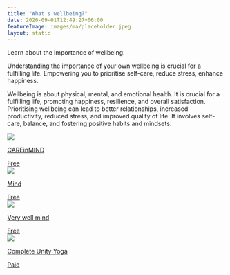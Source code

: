 ```yaml
---
title: "What's wellbeing?"
date: 2020-09-01T12:49:27+06:00
featureImage: images/ma/placeholder.jpeg
layout: static
---
```


Learn about the importance of wellbeing.

Understanding the importance of your own wellbeing is crucial for a fulfilling life. Empowering you to prioritise self-care, reduce stress, enhance happiness.

Wellbeing is about physical, mental, and emotional health. It is crucial for a fulfilling life, promoting happiness, resilience, and overall satisfaction. Prioritising wellbeing can lead to better relationships, increased productivity, reduced stress, and improved quality of life. It involves self-care, balance, and fostering positive habits and mindsets.

<a class="ma-link" href="https://careinmind.com.au/blog/what-is-wellbeing-and-why-is-it-important/"><div class="ma-card"><div class="ma-icon"><img src ="/images/icon-check.png"/></div><div class="ma-name"><p>CAREinMIND</p></div><div class="ma-paid-text"><span>Free</span></div></div></a><a class="ma-link" href="https://www.mind.org.uk/information-support/tips-for-everyday-living/relaxation/relaxation-tips/"><div class="ma-card"><div class="ma-icon"><img src ="/images/icon-check.png"/></div><div class="ma-name"><p>Mind</p></div><div class="ma-paid-text"><span>Free </span></div></div></a><a class="ma-link" href="https://www.verywellmind.com/improve-psychological-wellbeing-4177330"><div class="ma-card"><div class="ma-icon"><img src ="/images/icon-check.png"/></div><div class="ma-name"><p>Very well mind</p></div><div class="ma-paid-text"><span>Free </span></div></div></a><a class="ma-link" href="https://www.awin1.com/cread.php?awinmid=29057&awinaffid=1198638&ued=https%3A%2F%2Fcompleteunityyoga.com%2F"><div class="ma-card"><div class="ma-icon"><img src ="/images/icon-pound.png"/></div><div class="ma-name"><p>Complete Unity Yoga</p></div><div class="ma-paid-text"><span>Paid</span></div></div></a>  

<br/><br/>






